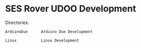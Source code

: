 SES Rover UDOO Development
==========================

Directories:

	ArduinoDue		Arduino Due Development

	Linux			Linux Development

